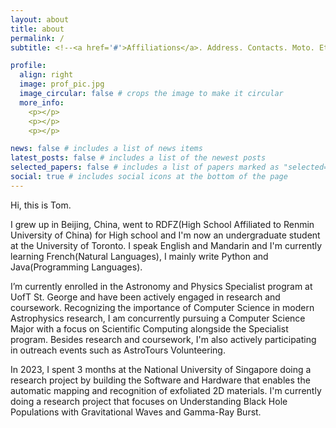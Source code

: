 ```yaml
---
layout: about
title: about
permalink: /
subtitle: <!--<a href='#'>Affiliations</a>. Address. Contacts. Moto. Etc.-->

profile:
  align: right
  image: prof_pic.jpg
  image_circular: false # crops the image to make it circular
  more_info: 
    <p></p>
    <p></p>
    <p></p>

news: false # includes a list of news items
latest_posts: false # includes a list of the newest posts
selected_papers: false # includes a list of papers marked as "selected={true}"
social: true # includes social icons at the bottom of the page
---
```

Hi, this is Tom.

I grew up in Beijing, China, went to RDFZ(High School Affiliated to Renmin University of China) for High school and I'm now an undergraduate student at the University of Toronto. I speak English and Mandarin and I'm currently learning French(Natural Languages), I mainly write Python and Java(Programming Languages).

I’m currently enrolled in the Astronomy and Physics Specialist program at UofT St. George and have been actively 
engaged in research and coursework. Recognizing the importance of Computer Science in modern Astrophysics research, I am concurrently 
pursuing a Computer Science Major with a focus on Scientific Computing alongside the Specialist program. Besides research and coursework, I'm also actively participating in outreach events such as AstroTours Volunteering.

In 2023, I spent 3 months at the National University of Singapore doing a research project by building the Software and Hardware that enables the automatic 
mapping and recognition of exfoliated 2D materials. I'm currently doing a research project that focuses on Understanding Black Hole Populations with Gravitational Waves and Gamma-Ray Burst.
